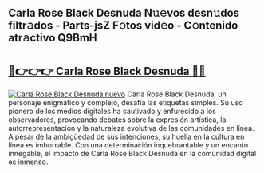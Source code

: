 ## Carla Rose Black Desnuda N𝚞𝚎vos desn𝚞dos filtr𝚊dos - Parts-jsZ F𝚘tos vid𝚎o - C𝚘ntenido atr𝚊ctivo Q9BmH

# <h2><a href="http://mbbs3r.tromn.icu/?c=Carla+Rose+Black+Desnuda">🔗👉👉👉 Carla Rose Black Desnuda 🔗🔗</a></h2>

[![Carla Rose Black Desnuda nuevo](https://i.imgur.com/pEAQMta.gif)](http://mbbs3r.tromn.icu/?c=Carla+Rose+Black+Desnuda)
Carla Rose Black Desnuda, un personaje enigmático y complejo, desafía las etiquetas simples. Su uso pionero de los medios digitales ha cautivado y enfurecido a los observadores, provocando debates sobre la expresión artística, la autorrepresentación y la naturaleza evolutiva de las comunidades en línea. A pesar de la ambigüedad de sus intenciones, su huella en la cultura en línea es imborrable. Con una determinación inquebrantable y un encanto innegable, el impacto de Carla Rose Black Desnuda en la comunidad digital es inmenso.
